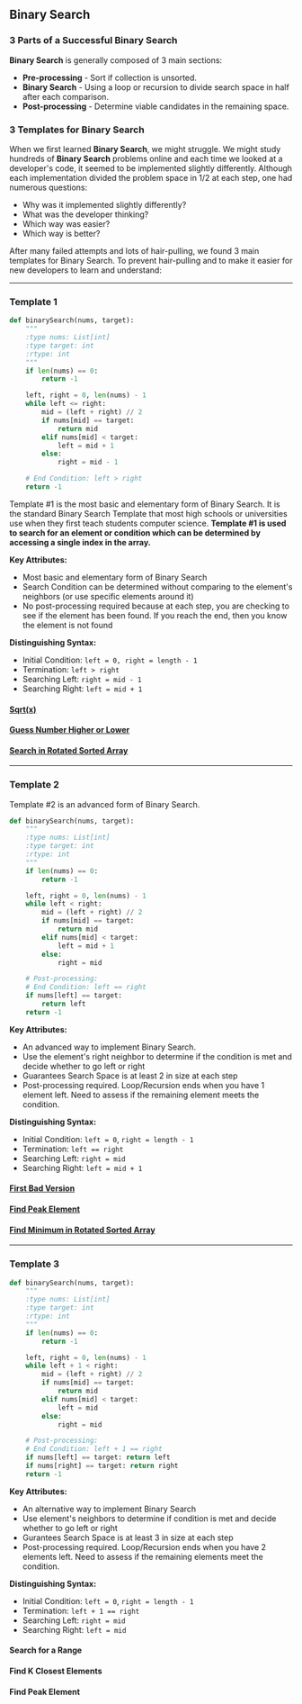 ## Binary Search

### 3 Parts of a Successful Binary Search

__Binary Search__ is generally composed of 3 main sections:

- __Pre-processing__ - Sort if collection is unsorted.
- __Binary Search__ - Using a loop or recursion to divide search space in half after each comparison.
- __Post-processing__ - Determine viable candidates in the remaining space.

### 3 Templates for Binary Search

When we first learned __Binary Search__, we might struggle. We might study hundreds of __Binary Search__ problems online and each time we looked at a developer's code, it seemed to be implemented slightly differently. Although each implementation divided the problem space in 1/2 at each step, one had numerous questions:

- Why was it implemented slightly differently?
- What was the developer thinking?
- Which way was easier?
- Which way is better?

After many failed attempts and lots of hair-pulling, we found 3 main templates for Binary Search. To prevent hair-pulling and to make it easier for new developers to learn and understand:

---

### Template 1

```Python
def binarySearch(nums, target):
    """
    :type nums: List[int]
    :type target: int
    :rtype: int
    """
    if len(nums) == 0:
        return -1

    left, right = 0, len(nums) - 1
    while left <= right:
        mid = (left + right) // 2
        if nums[mid] == target:
            return mid
        elif nums[mid] < target:
            left = mid + 1
        else:
            right = mid - 1

    # End Condition: left > right
    return -1
```

Template #1 is the most basic and elementary form of Binary Search. It is the standard Binary Search Template that most high schools or universities use when they first teach students computer science. 
__Template #1 is used to search for an element or condition which can be determined by accessing a single index in the array.__

__Key Attributes:__

- Most basic and elementary form of Binary Search
- Search Condition can be determined without comparing to the element's neighbors (or use specific elements around it)
- No post-processing required because at each step, you are checking to see if the element has been found. If you reach the end, then you know the element is not found
 

__Distinguishing Syntax:__

- Initial Condition: ```left = 0, right = length - 1```
- Termination: ```left > right```
- Searching Left: ```right = mid - 1```
- Searching Right: ```left = mid + 1```

#### [Sqrt(x)](https://github.com/quananhle/Python/tree/main/Software%20Engineering%20Practicing/Concepts/Binary/Binary%20Search/Template%201/69.%20Sqrt(x))
#### [Guess Number Higher or Lower](https://github.com/quananhle/Python/tree/main/Software%20Engineering%20Practicing/Concepts/Binary/Binary%20Search/Template%201/374.%20Guess%20Number%20Higher%20or%20Lower)
#### [Search in Rotated Sorted Array](https://github.com/quananhle/Python/tree/main/Software%20Engineering%20Practicing/Concepts/Binary/Binary%20Search/Template%201/33.%20Search%20in%20Rotated%20Sorted%20Array)

---

### Template 2

Template #2 is an advanced form of Binary Search.

```Python
def binarySearch(nums, target):
    """
    :type nums: List[int]
    :type target: int
    :rtype: int
    """
    if len(nums) == 0:
        return -1

    left, right = 0, len(nums) - 1
    while left < right:
        mid = (left + right) // 2
        if nums[mid] == target:
            return mid
        elif nums[mid] < target:
            left = mid + 1
        else:
            right = mid

    # Post-processing:
    # End Condition: left == right
    if nums[left] == target:
        return left
    return -1
```

__Key Attributes:__

- An advanced way to implement Binary Search.
- Use the element's right neighbor to determine if the condition is met and decide whether to go left or right
- Guarantees Search Space is at least 2 in size at each step
- Post-processing required. Loop/Recursion ends when you have 1 element left. Need to assess if the remaining element meets the condition.
 
__Distinguishing Syntax:__

- Initial Condition: ```left = 0```, ```right = length - 1```
- Termination: ```left == right```
- Searching Left: ```right = mid```
- Searching Right: ```left = mid + 1```

#### [First Bad Version](https://github.com/quananhle/Python/tree/main/Software%20Engineering%20Practicing/Concepts/Binary/Binary%20Search/Template%202/278.%20First%20Bad%20Version)
#### [Find Peak Element](https://github.com/quananhle/Python/edit/main/Software%20Engineering%20Practicing/Concepts/Binary/Binary%20Search/Template%202/162.%20Find%20Peak%20Element)
#### [Find Minimum in Rotated Sorted Array](https://github.com/quananhle/Python/edit/main/Software%20Engineering%20Practicing/Concepts/Binary/Binary%20Search/Template%202/153.%20Find%20Minimum%20in%20Rotated%20Sorted%20Array)

---

### Template 3

```Python
def binarySearch(nums, target):
    """
    :type nums: List[int]
    :type target: int
    :rtype: int
    """
    if len(nums) == 0:
        return -1

    left, right = 0, len(nums) - 1
    while left + 1 < right:
        mid = (left + right) // 2
        if nums[mid] == target:
            return mid
        elif nums[mid] < target:
            left = mid
        else:
            right = mid

    # Post-processing:
    # End Condition: left + 1 == right
    if nums[left] == target: return left
    if nums[right] == target: return right
    return -1
```

__Key Attributes:__

- An alternative way to implement Binary Search
- Use element's neighbors to determine if condition is met and decide whether to go left or right
- Gurantees Search Space is at least 3 in size at each step
- Post-processing required. Loop/Recursion ends when you have 2 elements left. Need to assess if the remaining elements meet the condition.

__Distinguishing Syntax:__

- Initial Condition: ```left = 0```, ```right = length - 1```
- Termination: ```left + 1 == right```
- Searching Left: ```right = mid```
- Searching Right: ```left = mid```

#### Search for a Range
#### Find K Closest Elements
#### Find Peak Element
